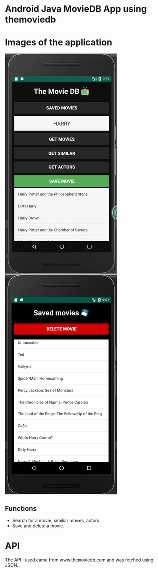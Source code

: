 # Android Java MovieDB App using themoviedb

# Images of the application

![start](start.png)
![db](db.png)

## Functions

* Search for a movie, similiar movies, actors.
* Save and delete a movie.

# API
The API I used came from www.themoviedb.com and was fetched using JSON.
